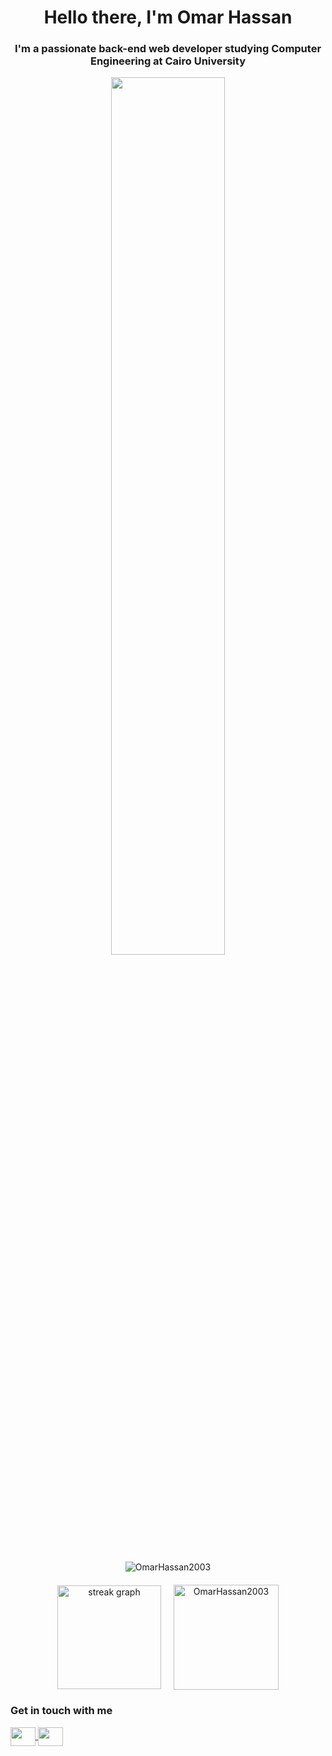 <h1 align="center">Hello there, I'm Omar Hassan</h1>
<h3 align="center">I'm a passionate back-end web developer studying Computer Engineering at Cairo University</h3>

<div align="center">
  <img src="https://user-images.githubusercontent.com/74038190/212750672-2f3f2b50-c84f-4ed8-a60a-849ae69ff9df.gif" width=60% height=60%/>
</div>

<p align="center" style="margin-top: 20px; padding-top:15px">
  <img align="center" src="https://github-readme-stats.vercel.app/api?username=OmarHassan2003&show_icons=true&theme=material-palenight&locale=en&border_radius=10" alt="OmarHassan2003" />
</p>

<div align="center" style="display: flex; justify-content: center; gap: 20px; margin-top: 20px; flex-wrap: wrap; align-items: center;">
  <img src="https://streak-stats.demolab.com/?user=OmarHassan2003&theme=vue" height="166" alt="streak graph" />
  <img src="https://github-readme-stats.vercel.app/api/top-langs?username=OmarHassan2003&show_icons=true&locale=en&border_radius=10&layout=compact&theme=material-palenight" height="168" alt="OmarHassan2003" />
</div>

<h3 align="left">Get in touch with me</h3>
<div align="left">
  <a href="https://x.com/OmarrHassan44">
    <img align="center" src="https://raw.githubusercontent.com/rahuldkjain/github-profile-readme-generator/master/src/images/icons/Social/twitter.svg" height="30" width="40" />
  </a>
  <a href="https://www.linkedin.com/in/omarhassanelsherif">
    <img align="center" src="https://raw.githubusercontent.com/rahuldkjain/github-profile-readme-generator/master/src/images/icons/Social/linked-in-alt.svg" height="30" width="40" />
  </a>
</div>
